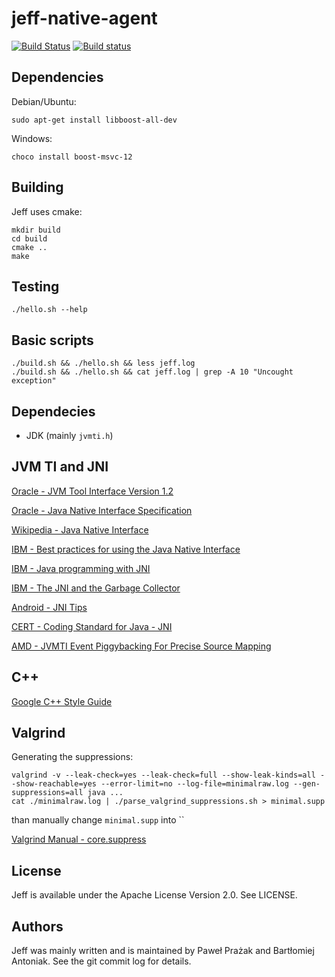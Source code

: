 # jeff-native-agent

[![Build Status](https://travis-ci.org/pawelprazak/jeff-native-agent.svg?branch=master)](https://travis-ci.org/pawelprazak/jeff-native-agent)
[![Build status](https://ci.appveyor.com/api/projects/status/8sjmq6gs13c44lgp?svg=true)](https://ci.appveyor.com/project/pawelprazak/jeff-native-agent)

## Dependencies
Debian/Ubuntu:

    sudo apt-get install libboost-all-dev

Windows:

    choco install boost-msvc-12

## Building

Jeff uses cmake:

    mkdir build
    cd build
    cmake ..
    make

## Testing

    ./hello.sh --help

## Basic scripts

    ./build.sh && ./hello.sh && less jeff.log
    ./build.sh && ./hello.sh && cat jeff.log | grep -A 10 "Uncought exception"

## Dependecies

- JDK (mainly `jvmti.h`)

## JVM TI and JNI

[Oracle - JVM Tool Interface Version 1.2](https://docs.oracle.com/javase/8/docs/platform/jvmti/jvmti.html)

[Oracle - Java Native Interface Specification](https://docs.oracle.com/javase/8/docs/technotes/guides/jni/spec/jniTOC.html)

[Wikipedia - Java Native Interface](https://en.wikipedia.org/wiki/Java_Native_Interface)

[IBM - Best practices for using the Java Native Interface](http://www.ibm.com/developerworks/library/j-jni/)

[IBM - Java programming with JNI](http://www.ibm.com/developerworks/java/tutorials/j-jni/j-jni.html)

[IBM - The JNI and the Garbage Collector](http://www-01.ibm.com/support/knowledgecenter/SSYKE2_5.0.0/com.ibm.java.doc.diagnostics.50/diag/understanding/jni_gc.html)

[Android - JNI Tips](https://developer.android.com/training/articles/perf-jni.html)

[CERT - Coding Standard for Java - JNI](https://www.securecoding.cert.org/confluence/pages/viewpage.action?pageId=121930001)

[AMD - JVMTI Event Piggybacking For Precise Source Mapping](https://web.archive.org/web/20120607024712/http://developer.amd.com/documentation/articles/pages/JVMTIEventPiggybacking.aspx)

## C++

[Google C++ Style Guide](https://google.github.io/styleguide/cppguide.html)

## Valgrind

Generating the suppressions:

    valgrind -v --leak-check=yes --leak-check=full --show-leak-kinds=all --show-reachable=yes --error-limit=no --log-file=minimalraw.log --gen-suppressions=all java ...
    cat ./minimalraw.log | ./parse_valgrind_suppressions.sh > minimal.supp

than manually change `minimal.supp` into ``

[Valgrind Manual - core.suppress](http://valgrind.org/docs/manual/manual-core.html#manual-core.suppress)

## License

Jeff is available under the Apache License Version 2.0. See LICENSE.

## Authors

Jeff was mainly written and is maintained by Paweł Prażak and Bartłomiej Antoniak.
See the git commit log for details.
